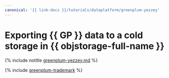 ```yaml
---
canonical: '{{ link-docs }}/tutorials/dataplatform/greenplum-yezzey'
---
```


# Exporting {{ GP }} data to a cold storage in {{ objstorage-full-name }}

{% include notitle [greenplum-yezzey.md](../../_tutorials/dataplatform/mgp/greenplum-yezzey.md) %}

{% include [greenplum-trademark](../../_includes/mdb/mgp/trademark.md) %}
